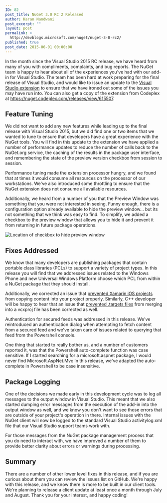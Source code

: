 ```yaml
---
ID: 82
post_title: NuGet 3.0 RC 2 Released
author: Karan Nandwani
post_excerpt: ""
layout: post
permalink: >
  http://devblogs.microsoft.com/nuget/nuget-3-0-rc2/
published: true
post_date: 2015-06-01 00:00:00
---
```

In the month since the Visual Studio 2015 RC release, we have heard from many of you with compliments, complaints, and bug reports. The NuGet team is happy to hear about all of the experiences you've had with our add-in for Visual Studio. The team has been hard at work preparing for the final release of Visual Studio, and would like to issue an update to the [Visual Studio extension][1] to ensure that we have ironed out some of the issues you may have run into. You can also get a copy of the extension from Codeplex at <https://nuget.codeplex.com/releases/view/615507>.

## Feature Tuning

We did not want to add any new features while leading up to the final release with Visual Studio 2015, but we did find one or two items that we wanted to tune to ensure that developers have a great experience with the NuGet tools. You will find in this update to the extension we have applied a number of performance updates to reduce the number of calls back to the NuGet.org service, the caching of the results in the package user interface, and remembering the state of the preview version checkbox from session to session. 

Performance tuning made the extension processor hungry, and we found that at times it would consume all resources on the processor of our workstations. We've also introduced some throttling to ensure that the NuGet extension does not consume all available resources.

Additionally, we heard from a number of you that the Preview Window was something that you were not interested in seeing. Funny enough, there is a configuration option already available to hide the preview window... but its not something that we think was easy to find. To simplify, we added a checkbox to the preview window that allows you to hide it and prevent it from returning in future package operations.

![Location of checkbox to hide preview window][2]

## Fixes Addressed

We know that many developers are publishing packages that contain portable class libraries (PCLs) to support a variety of project types. In this release you will find that we addressed issues related to the Windows Phone and new Universal Windows Platform choose which PCL from within a NuGet package that they should install.

Additionally, we corrected an issue that [prevented Xamarin iOS projects][3] from copying content into your project properly. Similarly, C++ developer will be happy to hear that an issue that [prevented .targets files][4] from merging into a vcxproj file has been corrected as well.

Authentication for secured feeds was addressed in this release. We've reintroduced an authentication dialog when attempting to fetch content from a secured feed and we've taken care of issues related to querying that feed from the Powershell console.

One thing that started to really bother us, and a number of customers reported it, was that the Powershell auto-complete function was case sensitive. If I started searching for a microsoft.aspnet package, I would never find Microsoft.AspNet.Mvc In this release, we've adapted the auto-complete in Powershell to be case insensitive.

## Package Logging

One of the decisions we made early in this development cycle was to log all messages to the output window in Visual Studio. This meant that we also started dumping error messages from the execution of the add-in into the output window as well, and we know you don't want to see those errors that are outside of your project's operation in there. Internal issues with the NuGet client will now be logged to the standard Visual Studio activitylog.xml file that our Visual Studio support teams work with.

For those messages from the NuGet package management process that you do need to interact with, we have improved a number of them to provide better clarity about errors or warnings during processing.

## Summary

There are a number of other lower level fixes in this release, and if you are curious about them you can review the issues list on GitHub. We're happy with this release, and we know there is more to be built in our client tools. We're planning to release a client update at least once a month through July and August. Thank you for your interest, and happy coding!

 [1]: https://visualstudiogallery.msdn.microsoft.com/5d345edc-2e2d-4a9c-b73b-d53956dc458d,
 [2]: https://devblogs.microsoft.com/nuget/wp-content/uploads/sites/49/2019/05/previewCheckbox.png
 [3]: https://github.com/NuGet/Home/issues/445
 [4]: https://github.com/NuGet/Home/issues/281